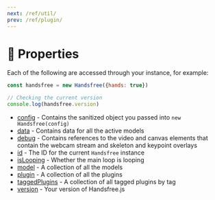 ```yaml
---
next: /ref/util/
prev: /ref/plugin/
---
```

# 🧬 Properties

Each of the following are accessed through your instance, for example:

```js
const handsfree = new Handsfree({hands: true})

// Checking the current version
console.log(handsfree.version)
```

- [config](/ref/prop/config/) - Contains the sanitized object you passed into `new Handsfree(config)`
- [data](/ref/prop/data/) - Contains data for all the active models
- [debug](/ref/prop/debug/) - Contains references to the video and canvas elements that contain the webcam stream and skeleton and keypoint overlays
- [id](/ref/prop/id) - The ID for the current `Handsfree` instance
- [isLooping](/ref/prop/isLooping) - Whether the main loop is looping
- [model](/ref/prop/model) - A collection of all the models
- [plugin](/ref/prop/plugin) - A collection of all the plugins
- [taggedPlugins](/ref/prop/taggedPlugins) - A collection of all tagged plugins by tag
- [version](/ref/prop/version) - Your version of Handsfree.js